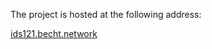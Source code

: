 The project is hosted at the following address:

[ids121.becht.network](https://ids121.becht.network)
